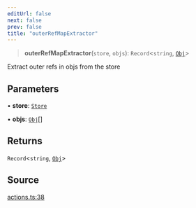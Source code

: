 ```yaml
---
editUrl: false
next: false
prev: false
title: "outerRefMapExtractor"
---
```


> **outerRefMapExtractor**(`store`, `objs`): `Record`\<`string`, [`Obj`](/api-core/classes/obj/)\>

Extract outer refs in objs from the store

## Parameters

• **store**: [`Store`](/api-core/classes/store/)

• **objs**: [`Obj`](/api-core/classes/obj/)[]

## Returns

`Record`\<`string`, [`Obj`](/api-core/classes/obj/)\>

## Source

[actions.ts:38](https://github.com/dgmjs/dgmjs/blob/main/packages/core/src/actions.ts#L38)
